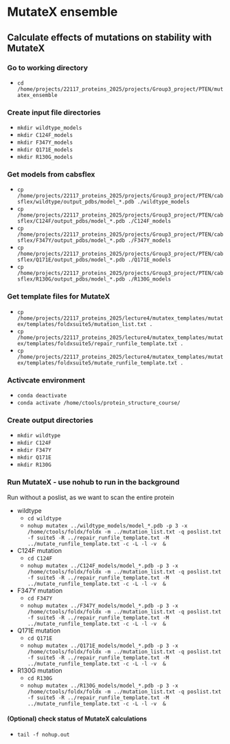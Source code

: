# MutateX ensemble

## Calculate effects of mutations on stability with MutateX

### Go to working directory
- `cd /home/projects/22117_proteins_2025/projects/Group3_project/PTEN/mutatex_ensemble`

### Create input file directories
- `mkdir wildtype_models`
- `mkdir C124F_models`
- `mkdir F347Y_models`
- `mkdir Q171E_models`
- `mkdir R130G_models`

### Get models from cabsflex
- `cp /home/projects/22117_proteins_2025/projects/Group3_project/PTEN/cabsflex/wildtype/output_pdbs/model_*.pdb ./wildtype_models`
- `cp /home/projects/22117_proteins_2025/projects/Group3_project/PTEN/cabsflex/C124F/output_pdbs/model_*.pdb ./C124F_models`
- `cp /home/projects/22117_proteins_2025/projects/Group3_project/PTEN/cabsflex/F347Y/output_pdbs/model_*.pdb ./F347Y_models`
- `cp /home/projects/22117_proteins_2025/projects/Group3_project/PTEN/cabsflex/Q171E/output_pdbs/model_*.pdb ./Q171E_models`
- `cp /home/projects/22117_proteins_2025/projects/Group3_project/PTEN/cabsflex/R130G/output_pdbs/model_*.pdb ./R130G_models`

### Get template files for MutateX
- `cp /home/projects/22117_proteins_2025/lecture4/mutatex_templates/mutatex/templates/foldxsuite5/mutation_list.txt .`
- `cp /home/projects/22117_proteins_2025/lecture4/mutatex_templates/mutatex/templates/foldxsuite5/repair_runfile_template.txt .`
- `cp /home/projects/22117_proteins_2025/lecture4/mutatex_templates/mutatex/templates/foldxsuite5/mutate_runfile_template.txt .`


### Activcate environment ###
- `conda deactivate`
- `conda activate /home/ctools/protein_structure_course/`

### Create output directories
- `mkdir wildtype`
- `mkdir C124F`
- `mkdir F347Y`
- `mkdir Q171E`
- `mkdir R130G`

### Run MutateX  - use nohub to run in the background
Run without a poslist, as we want to scan the entire protein

- wildtype
  - `cd wildtype`
  - `nohup mutatex ../wildtype_models/model_*.pdb -p 3 -x /home/ctools/foldx/foldx -m ../mutation_list.txt -q poslist.txt -f suite5 -R ../repair_runfile_template.txt -M ../mutate_runfile_template.txt -c -L -l -v  &`
- C124F mutation
  - `cd C124F`
  - `nohup mutatex ../C124F_models/model_*.pdb -p 3 -x /home/ctools/foldx/foldx -m ../mutation_list.txt -q poslist.txt -f suite5 -R ../repair_runfile_template.txt -M ../mutate_runfile_template.txt -c -L -l -v  &`
- F347Y mutation
  - `cd F347Y`
  - `nohup mutatex ../F347Y_models/model_*.pdb -p 3 -x /home/ctools/foldx/foldx -m ../mutation_list.txt -q poslist.txt -f suite5 -R ../repair_runfile_template.txt -M ../mutate_runfile_template.txt -c -L -l -v  &`
- Q171E mutation
  - `cd Q171E`
  - `nohup mutatex ../Q171E_models/model_*.pdb -p 3 -x /home/ctools/foldx/foldx -m ../mutation_list.txt -q poslist.txt -f suite5 -R ../repair_runfile_template.txt -M ../mutate_runfile_template.txt -c -L -l -v  &`
- R130G mutation
  - `cd R130G`
  - `nohup mutatex ../R130G_models/model_*.pdb -p 3 -x /home/ctools/foldx/foldx -m ../mutation_list.txt -q poslist.txt -f suite5 -R ../repair_runfile_template.txt -M ../mutate_runfile_template.txt -c -L -l -v  &`

#### (Optional) check status of MutateX calculations
- `tail -f nohup.out`
